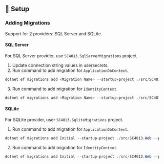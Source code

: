 ## 🚀 Setup

### Adding Migrations  
Support for 2 providers: SQL Server and SQLite.  


#### SQL Server 
For SQL Server provider, use `SC4013.SqlServerMigrations` project.

1. Update connection string values in usersecrets.
2. Run command to add migration for `ApplicationDbContext`.
```powershell
dotnet ef migrations add <Migration Name> --startup-project ./src/SC4013.Web --project ./src/SC4013.SqlServerMigrations --context ApplicationDbContext -- --provider SqlServer
```
3. Run command to add migration for `IdentityContext`.
```powershell
dotnet ef migrations add <Migration Name> --startup-project ./src/SC4013.Web --project ./src/SC4013.SqlServerMigrations --output-dir IdentityMigrations --context IdentityContext -- --provider SqlServer
```

#### SQLite
For SQLite provider, user `SC4013.SqliteMigrations` project.

1. Run command to add migration for `ApplicationDbContext`.
```powershell
dotnet ef migrations add Initial --startup-project ./src/SC4013.Web --project ./src/SC4013.SqliteMigrations --context ApplicationDbContext -- --provider Sqlite
```
2. Run command to add migration for `IdentityContext`.
```powershell
dotnet ef migrations add Initial --startup-project ./src/SC4013.Web --project ./src/SC4013.SqliteMigrations --output-dir IdentityMigrations --context IdentityContext -- --provider Sqlite
```


